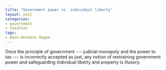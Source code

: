 ```yaml
---
title: "Government power vs. individual liberty"
layout: post
categories:
- government
- taxation
tags:
- Hans-Hermann Hoppe
---
```


Once the principle of government --- judicial monopoly and the power to tax --- is incorrectly accepted as just, any notion of restraining government power and safeguarding individual liberty and property is illusory.
